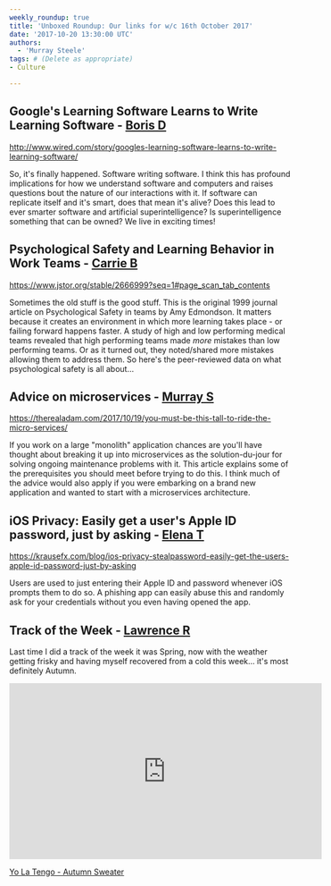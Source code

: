 ```yaml
---
weekly_roundup: true
title: 'Unboxed Roundup: Our links for w/c 16th October 2017'
date: '2017-10-20 13:30:00 UTC'
authors:
  - 'Murray Steele'
tags: # (Delete as appropriate)
- Culture

---
```


## Google's Learning Software Learns to Write Learning Software - [Boris D](/people#boris-divjak)

http://www.wired.com/story/googles-learning-software-learns-to-write-learning-software/

So, it's finally happened. Software writing software. I think this has profound
implications for how we understand software and computers and raises questions
bout the nature of our interactions with it. If software can replicate itself
and it's smart, does that mean it's alive? Does this lead to ever smarter
software and artificial superintelligence? Is superintelligence something that
can be owned? We live in exciting times!

## Psychological Safety and Learning Behavior in Work Teams - [Carrie B](/people#carrie-bedingfield)

https://www.jstor.org/stable/2666999?seq=1#page_scan_tab_contents

Sometimes the old stuff is the good stuff. This is the original 1999 journal
article on Psychological Safety in teams by Amy Edmondson. It matters because
it creates an environment in which more learning takes place - or failing
forward happens faster. A study of high and low performing medical teams
revealed that high performing teams made *more* mistakes than low performing
teams. Or as it turned out, they noted/shared more mistakes allowing them to
address them. So here's the peer-reviewed data on what psychological safety is
all about…

## Advice on microservices - [Murray S](/people#murray-steele)

https://therealadam.com/2017/10/19/you-must-be-this-tall-to-ride-the-micro-services/

If you work on a large "monolith" application chances are you'll have thought
about breaking it up into microservices as the solution-du-jour for solving
ongoing maintenance problems with it.  This article explains some of the
prerequisites you should meet before trying to do this.  I think much of the
advice would also apply if you were embarking on a brand new application and
wanted to start with a microservices architecture.

## iOS Privacy: Easily get a user's Apple ID password, just by asking - [Elena T](/people#elena-tanasoiu)

https://krausefx.com/blog/ios-privacy-stealpassword-easily-get-the-users-apple-id-password-just-by-asking

Users are used to just entering their Apple ID and password whenever iOS prompts
them to do so. A phishing app can easily abuse this and randomly ask for your
credentials without you even having opened the app.

## Track of the Week - [Lawrence R](/people#lawrence-richards)

Last time I did a track of the week it was Spring, now with the weather getting
frisky and having myself recovered from a cold this week… it's most definitely
Autumn.

<iframe width="560" height="315" src="https://www.youtube.com/embed/UIkMeaAfIRw" frameborder="0" allowfullscreen></iframe>

[Yo La Tengo - Autumn Sweater](https://www.youtube.com/watch?v=UIkMeaAfIRw)
